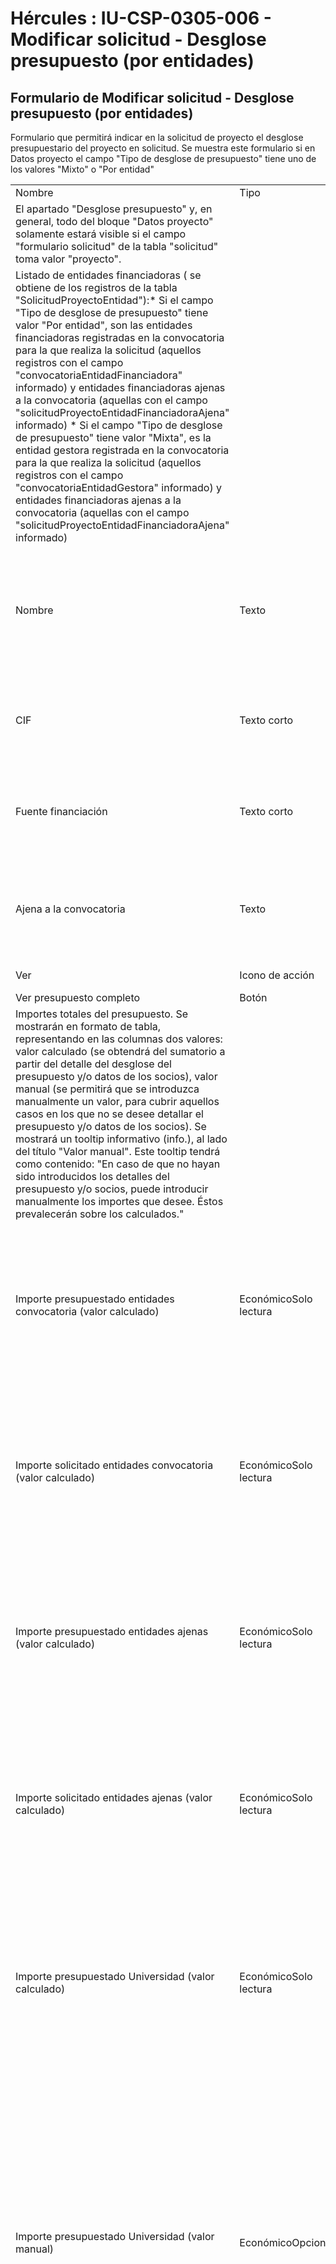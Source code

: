 # Hércules : IU\-CSP\-0305\-006 \- Modificar solicitud \- Desglose presupuesto (por entidades)



## Formulario de Modificar solicitud \- Desglose presupuesto (por entidades)

Formulario que permitirá indicar en la solicitud de proyecto el desglose presupuestario del proyecto en solicitud. Se muestra este formulario si en Datos proyecto el campo "Tipo de desglose de presupuesto" tiene uno de los valores "Mixto" o "Por entidad"



|  | | |
| --- | --- | --- |
| Nombre | Tipo | Características / Notas |
| El apartado "Desglose presupuesto" y, en general, todo del bloque "Datos proyecto" solamente estará visible si el campo "formulario solicitud" de la tabla "solicitud" toma valor "proyecto". | | |
| Listado de entidades financiadoras ( se obtiene de los registros de la tabla "SolicitudProyectoEntidad"):* Si el campo "Tipo de desglose de presupuesto" tiene valor "Por entidad", son las entidades financiadoras registradas en la convocatoria para la que realiza la solicitud (aquellos registros con el campo "convocatoriaEntidadFinanciadora" informado) y entidades financiadoras ajenas a la convocatoria (aquellas con el campo "solicitudProyectoEntidadFinanciadoraAjena" informado) * Si el campo "Tipo de desglose de presupuesto" tiene valor "Mixta", es la entidad gestora registrada en la convocatoria para la que realiza la solicitud (aquellos registros con el campo "convocatoriaEntidadGestora" informado) y entidades financiadoras ajenas a la convocatoria (aquellas con el campo "solicitudProyectoEntidadFinanciadoraAjena" informado) | | |
| Nombre | Texto | Nombre de la entidad financiadora, empresa u organismo que financia la convocatoria. El nombre será recuperado a través de la referencia de la empresa haciendo uso del requisito de integración [REQ\-INT\-0015\-SGEMP\-0030 \- Consultar datos generales de empresa](/hercules/sgi-sistema-de-gestion-de-investigacion/requisitos-y-analisis-funcional/analisis-funcional-sgi-hercules/gen-aspectos-generales/int-requisitos-de-integracion/req-int-0015-sgemp-integracion-con-sistema-de-gestion-de-empresas/req-int-0015-sgemp-0030-consultar-datos-generales-de-empresa.md "/hercules/sgi-sistema-de-gestion-de-investigacion/requisitos-y-analisis-funcional/analisis-funcional-sgi-hercules/gen-aspectos-generales/int-requisitos-de-integracion/req-int-0015-sgemp-integracion-con-sistema-de-gestion-de-empresas/req-int-0015-sgemp-0030-consultar-datos-generales-de-empresa.md")La referencia se obtiene del campo "entidadRef" del campo "convocatoriaEntidadFinanciadora" de la tabla "SolicitudProyectoEntidad" |
| CIF | Texto corto | Número de identificación fiscal de la entidad financiadora, empresa u organismo que financia la convocatoria. El dato será recuperado a través de la referencia de la empresa haciendo uso del requisito de integración [REQ\-INT\-0015\-SGEMP\-0030 \- Consultar datos generales de empresa](/hercules/sgi-sistema-de-gestion-de-investigacion/requisitos-y-analisis-funcional/analisis-funcional-sgi-hercules/gen-aspectos-generales/int-requisitos-de-integracion/req-int-0015-sgemp-integracion-con-sistema-de-gestion-de-empresas/req-int-0015-sgemp-0030-consultar-datos-generales-de-empresa.md "/hercules/sgi-sistema-de-gestion-de-investigacion/requisitos-y-analisis-funcional/analisis-funcional-sgi-hercules/gen-aspectos-generales/int-requisitos-de-integracion/req-int-0015-sgemp-integracion-con-sistema-de-gestion-de-empresas/req-int-0015-sgemp-0030-consultar-datos-generales-de-empresa.md") |
| Fuente financiación | Texto corto | Fuente de la financiación de la convocatoriaSe mostrará el campo "nombre" de la tabla "fuente financiación" para el registro referenciado por el campo "fuente financiación" del campo "convocatoriaEntidadFinanciadora" de la tabla "SolicitudProyectoEntidad" |
| Ajena a la convocatoria | Texto | Indica si viene de una convocatoria o no (si tiene informado los campos "convocatoriaEntidadFinanciadora"  o "convocatoriaEntidadGestora" en la tabla "SolicitudProyectoEntidad" su valor será "No" y si tienen informado el campo "solicitudProyectoEntidadFinanciadoraAjena" su valor será "Sí") |
| Ver | Icono de acción | Acción "Ver  presupuesto Entidad financiadora" |
| Ver presupuesto completo | Botón | Acción "Ver presupuesto completo" |
| Importes totales del presupuesto. Se mostrarán en formato de tabla, representando en las columnas dos valores: valor calculado (se obtendrá del sumatorio a partir del detalle del desglose del presupuesto y/o datos de los socios), valor manual (se permitirá que se introduzca manualmente un valor, para cubrir aquellos casos en los que no se desee detallar el presupuesto y/o datos de los socios). Se mostrará un tooltip informativo (info.), al lado del título "Valor manual". Este tooltip tendrá como contenido: "En caso de que no hayan sido introducidos los detalles del presupuesto y/o socios, puede introducir manualmente los importes que desee. Éstos prevalecerán sobre los calculados." | | |
| Importe presupuestado entidades convocatoria (valor calculado) | EconómicoSolo lectura | Suma del importe presupuestado para  todos los conceptos de gasto recogidos en los desgloses presupuestarios asociados a las entidades financiadoras de la convocatoriaSe mostrará en modo solo lectura y contendrá el valor calculado a partir de la suma del importe presupuestado de todos los registros de la tabla "solicitud proyecto presupuesto" vinculados a los registros de la tabla "solicitud proyecto entidad" con los campos "convocatoriaEntidadFinanciadora" o "convocatoriaEntidadGestora" informados y vinculados a la solicitud. |
| Importe solicitado entidades convocatoria (valor calculado) | EconómicoSolo lectura | Suma del importe solicitado para  todos los conceptos de gasto recogidos en los desgloses presupuestarios asociados a las entidades financiadoras de la convocatoriaSe mostrará en modo solo lectura y contendrá el valor calculado a partir de la suma del importe solicitado de todos los registros de la tabla "solicitud proyecto presupuesto" vinculados a los registros de la tabla "solicitud proyecto entidad" con los campos "convocatoriaEntidadFinanciadora" o "convocatoriaEntidadGestora" informados y vinculados a la solicitud. |
| Importe presupuestado entidades ajenas (valor calculado) | EconómicoSolo lectura | Suma del importe presupuestado para  todos los conceptos de gasto recogidos en los desgloses presupuestarios asociados a las entidades financiadoras ajenas a la convocatoriaSe mostrará en modo solo lectura y contendrá el valor calculado a partir de la suma del importe presupuestado de todos los registros de la tabla "solicitud proyecto presupuesto" vinculados a los registros de la tabla "solicitud proyecto entidad" con el campo "solicitudProyectoEntidadFinanciadoraAjena"  informado y vinculados a la solicitud. |
| Importe solicitado entidades ajenas (valor calculado) | EconómicoSolo lectura | Suma del importe solicitado para  todos los conceptos de gasto recogidos en los desgloses presupuestarios asociados a las entidades financiadoras ajenas a la convocatoriaSe mostrará en modo solo lectura y contendrá el valor calculado a partir de la suma del importe solicitado de todos los registros de la tabla "solicitud proyecto presupuesto" vinculados a los registros de la tabla "solicitud proyecto entidad" con el campo "solicitudProyectoEntidadFinanciadoraAjena"  informado y vinculados a la solicitud. |
| Importe presupuestado Universidad (valor calculado) | EconómicoSolo lectura | Suma del importe presupuestado para  todos los conceptos de gasto que no representen costes indirectos en los que se desglosa el presupuesto.Se mostrará en modo solo lectura y contendrá el valor calculado a partir de la suma del importe presupuestado de los registros de la tabla "solicitud proyecto presupuesto" asociados a la solicitud cuyo campo "concepto gasto" figure en la tabla "conceptos gasto" con el campo "costes indirectos" a "false". Si el dato no puede ser calculado por no haberse detallado el presupuesto para la solicitud, el campo se mostrará vacío pero también en modo solo lectura. |
| Importe presupuestado Universidad (valor manual) | EconómicoOpcional | Este campo permite introducir libremente el importe presupuestado, que no se corresponda con costes indirectos, correspondiente al presupuesto del proyecto a desarrollar por la Universidad.Se corresponde con el campo "importe presupuestado" de la tabla "solicitud proyecto".En caso que haya sido posible obtener el valor calculado sobre el campo anterior "Importe presupuestado por universidad (valor calculado)" se mostrará un aviso cuando el valor calculado y el valor introducido manualmente (o recogido del valor almacenado ya en "importe presupuestado" de la tabla "solicitud proyecto", en caso de acceder a esta pantalla en modo edición) no coincidan. El aviso se mostrará como icono de advertencia a la derecha del valor manual. El contenido del aviso se puede mostrar como tooltip: "El valor introducido manualmente no coincide con el valor calculado a partir de los datos de detalle de la solicitud. Si quiere que prevalezca el valor calculado debe eliminar el valor introducido manualmente, vaciando el contenido de este campo." |
| Importe presupuestado Universidad  Costes Indirectos (valor calculado) | EconómicoSolo lectura | Suma del importe presupuestado para  todos los conceptos de gasto que representen costes indirectos en los que se desglosa el presupuesto.Se mostrará en modo solo lectura y contendrá el valor calculado a partir de la suma del importe presupuestado de los registros de la tabla "solicitud proyecto presupuesto" asociados a la solicitud cuyo campo "concepto gasto" figure en la tabla "conceptos gasto" con el campo "costes indirectos" a "true". Si el dato no puede ser calculado por no haberse detallado el presupuesto para la solicitud, el campo se mostrará vacío pero también en modo solo lectura. |
| Importe presupuestado Universidad  Costes Indirectos (valor manual) | EconómicoOpcional | Este campo permite introducir libremente el importe presupuestado, que se corresponda con costes indirectos, correspondiente al presupuesto del proyecto a desarrollar por la Universidad.Se corresponde con el campo "importe presupuestado costes indirectos" de la tabla "solicitud proyecto".En caso que haya sido posible obtener el valor calculado sobre el campo anterior "Importe presupuestado por universidad costes indirectos (valor calculado)" se mostrará un aviso cuando el valor calculado y el valor introducido manualmente (o recogido del valor almacenado ya en "importe presupuestado costes indirectos" de la tabla "solicitud proyecto", en caso de acceder a esta pantalla en modo edición) no coincidan. El aviso se mostrará como icono de advertencia a la derecha del valor manual. El contenido del aviso se puede mostrar como tooltip: "El valor introducido manualmente no coincide con el valor calculado a partir de los datos de detalle de la solicitud. Si quiere que prevalezca el valor calculado debe eliminar el valor introducido manualmente, vaciando el contenido de este campo." |
| Total importe presupuestado Universidad (valor calculado) | EconómicoSolo lectura | Importe total presupuestado por la Universidad.Se mostrará en modo solo lectura y contendrá el valor calculado a partir de la suma del importe presupuestado de todos los registros de la tabla "solicitud proyecto presupuesto" asociados a la solicitud (que debería corresponderse también con la suma de los valores calculados previamente, "importe presupuestado entidades convocatoria" e "importe presupuestado entidades ajenas"). Si el dato no puede ser calculado por no haberse detallado el presupuesto para la solicitud, el campo se mostrará vacío pero también en modo solo lectura. |
| Total importe presupuestado Universidad (valor manual) | EconómicoSolo lectura | Se corresponde con la suma de los campos "Importe presupuestado por Universidad (valor manual)" e "Importe presupuestado por Universidad Costes Indirectos (valor manual)".Se muestra en modo solo lectura.En caso que haya sido posible obtener el valor calculado sobre el campo anterior "Total importe presupuestado por universidad (valor calculado)" se mostrará un aviso cuando el valor de este campo y la suma de los valores  "importe presupuestado por Universidad (valor manual)" e "importe presupuestado por Universidad Costes Indirectos (valor manual)" introducidos manualmente (o recogidos de los valores almacenados ya en "importe presupuestado" e "importe presupuestado costes indirectos" de la tabla "solicitud proyecto", cuando se accede a esta pantalla en modo edición) no coincidan. El aviso se mostrará como icono de advertencia a la derecha del valor manual. El contenido del aviso se puede mostrar como tooltip: "El valor introducido manualmente no coincide con el valor calculado a partir de los datos de detalle de la solicitud. Si quiere que prevalezca el valor calculado debe eliminar el valor introducido manualmente, vaciando el contenido de este campo." |
| Importe solicitado Universidad (valor calculado) | EconómicoSolo lectura | Suma del importe solicitado para  todos los conceptos de gasto que no representen costes indirectos en los que se desglosa el presupuesto.Se mostrará en modo solo lectura y contendrá el valor calculado a partir de la suma del importe solicitado de los registros de la tabla "solicitud proyecto presupuesto" asociados a la solicitud cuyo campo "concepto gasto" figure en la tabla "conceptos gasto" con el campo "costes indirectos" a "false". Si el dato no puede ser calculado por no haberse detallado el presupuesto para la solicitud, el campo se mostrará vacío pero también en modo solo lectura. |
| Importe solicitado Universidad (valor manual) | EconómicoOpcional | Este campo permite introducir libremente el importe solicitado, que no se corresponda con costes indirectos, correspondiente al presupuesto del proyecto a desarrollar por la Universidad.Se corresponde con el campo "importe solicitado" de la tabla "solicitud proyecto".En caso que haya sido posible obtener el valor calculado sobre el campo anterior "Importe solicitado por universidad (valor calculado)" se mostrará un aviso cuando el valor calculado y el valor introducido manualmente (o recogido del valor almacenado ya en "importe solicitado" de la tabla "solicitud proyecto",  cuando se accede a esta pantalla en modo edición) no coincidan. El aviso se mostrará como icono de advertencia a la derecha del valor manual. El contenido del aviso se puede mostrar como tooltip: "El valor introducido manualmente no coincide con el valor calculado a partir de los datos de detalle de la solicitud. Si quiere que prevalezca el valor calculado debe eliminar el valor introducido manualmente, vaciando el contenido de este campo." |
| Importe solicitado Universidad Costes Indirectos (valor calculado) | EconómicoSolo lectura | Suma del importe solicitado para  todos los conceptos de gasto que  representen costes indirectos en los que se desglosa el presupuesto.Se mostrará en modo solo lectura y contendrá el valor calculado a partir de la suma del importe solicitado de los registros de la tabla "solicitud proyecto presupuesto" asociados a la solicitud cuyo campo "concepto gasto" figure en la tabla "conceptos gasto" con el campo "costes indirectos" a "true". Si el dato no puede ser calculado por no haberse detallado el presupuesto para la solicitud, el campo se mostrará vacío pero también en modo solo lectura. |
| Importe solicitado Universidad Costes Indirectos (valor manual) | EconómicoOpcional | Este campo permite introducir libremente el importe solicitado, que se corresponda con costes indirectos, correspondiente al presupuesto del proyecto a desarrollar por la Universidad.Se corresponde con el campo "importe solicitado costes indirectos" de la tabla "solicitud proyecto".En caso que haya sido posible obtener el valor calculado sobre el campo anterior "Importe solicitado por universidad costes indirectos (valor calculado)" se mostrará un aviso cuando el valor calculado y el valor introducido manualmente (o recogido del valor almacenado ya en "importe solicitado costes indirectos" de la tabla "solicitud proyecto",  cuando se accede a esta pantalla en modo edición) no coincidan. El aviso se mostrará como icono de advertencia a la derecha del valor manual. El contenido del aviso se puede mostrar como tooltip: "El valor introducido manualmente no coincide con el valor calculado a partir de los datos de detalle de la solicitud. Si quiere que prevalezca el valor calculado debe eliminar el valor introducido manualmente, vaciando el contenido de este campo." |
| Total importe solicitado Universidad Costes Indirectos (valor calculado) | EconómicoSolo lectura | Importe total solicitado por la Universidad.Se mostrará en modo solo lectura y contendrá el valor calculado a partir de la suma del importe solicitado de todos los registros de la tabla "solicitud proyecto presupuesto" asociados a la solicitud (que debería corresponderse también con la suma de los valores calculados previamente, "importe solicitado entidades convocatoria" e "importe solicitado entidades ajenas"). Si el dato no puede ser calculado por no haberse detallado el presupuesto para la solicitud, el campo se mostrará vacío pero también en modo solo lectura. |
| Total importe solicitado Universidad Costes Indirectos (valor manual) | EconómicoSolo lectura | Se corresponde con la suma de los campos "Importe solicitado por Universidad (valor manual)" e "Importe solicitado por Universidad Costes Indirectos (valor manual)".Se muestra en modo solo lectura.En caso que haya sido posible obtener el valor calculado sobre el campo anterior "Total importe solicitado por universidad (valor calculado)" se mostrará un aviso cuando el valor de este campo y la suma de los valores  "importe solicitado por Universidad (valor manual)" e "importe solicitado por Universidad Costes Indirectos (valor manual)" introducidos manualmente (o recogidos de los valores almacenados ya en "importe solicitado" e "importe solicitado costes indirectos" de la tabla "solicitud proyecto", cuando se accede a esta pantalla en modo edición) no coincidan. El aviso se mostrará como icono de advertencia a la derecha del valor manual. El contenido del aviso se puede mostrar como tooltip: "El valor introducido manualmente no coincide con el valor calculado a partir de los datos de detalle de la solicitud. Si quiere que prevalezca el valor calculado debe eliminar el valor introducido manualmente, vaciando el contenido de este campo." |
| Importe presupuestado socios (valor calculado) | EconómicoSolo lectura | Suma del importe presupuestado de todos los socios que participan en el proyecto (exceptuando la Universidad).Se mostrará en modo solo lectura y contendrá el valor calculado con la suma del importe presupuestado de todos los registros de la tabla "solicitud proyecto socio". Si no hay ningún registro en "solicitud proyecto socio" el campo se mostrará vacío y también en modo solo lectura. |
| Importe presupuestado socios (valor manual) | EconómicoOpcional | Este campo permite introducir libremente el importe total presupuestado por todos los socios (adicionales a la Universidad) que participan en el proyecto.Se corresponde con el campo "importe presupuestado socios" de la tabla "solicitud proyecto".En caso que haya sido posible obtener el valor calculado sobre el campo anterior "Importe presupuestado por socios (valor calculado)" se mostrará un aviso cuando el valor calculado y el valor introducido manualmente (o recogido del valor almacenado ya en "importe presupuestado socios" de la tabla "solicitud proyecto" cuando se accede a esta pantalla en modo edición) no coincidan. El aviso se mostrará como icono de advertencia a la derecha del valor manual. El contenido del aviso se puede mostrar como tooltip: "El valor introducido manualmente no coincide con el valor calculado a partir de los datos de detalle de la solicitud. Si quiere que prevalezca el valor calculado debe eliminar el valor introducido manualmente, vaciando el contenido de este campo." |
| Importe solicitado socios (valor calculado) | EconómicoSolo lectura | Suma del importe solicitado de todos los socios que participan en el proyecto (exceptuando la Universidad).Se mostrará en modo solo lectura y contendrá el valor calculado con la suma del importe solicitado de todos los registros de la tabla "solicitud proyecto socio". Si no hay ningún registro en "solicitud proyecto socio" el campo se mostrará vacío y también en modo solo lectura. |
| Importe solicitado socios (valor manual) | EconómicoOpcional | Este campo permite introducir libremente el importe total solicitado por todos los socios (adicionales a la Universidad) que participan en el proyecto.Se corresponde con el campo "importe solicitado socios" de la tabla "solicitud proyecto".En caso que haya sido posible obtener el valor calculado sobre el campo anterior "Importe solicitado por socios (valor calculado)" se mostrará un aviso cuando el valor calculado y el valor introducido manualmente (o recogido del valor almacenado ya en "importe solicitado socios" de la tabla "solicitud proyecto" cuando se accede a esta pantalla en modo edición) no coincidan. El aviso se mostrará como icono de advertencia a la derecha del valor manual. El contenido del aviso se puede mostrar como tooltip: "El valor introducido manualmente no coincide con el valor calculado a partir de los datos de detalle de la solicitud. Si quiere que prevalezca el valor calculado debe eliminar el valor introducido manualmente, vaciando el contenido de este campo." |
| Total importe presupuestado (valor calculado) | EconómicoSolo lectura | Suma total del importe presupuestado de la solicitud (Universidad y socios).Se mostrará en modo solo lectura y contendrá el valor calculado con la suma del importe presupuestado  de todos los registros de la tabla "solicitud proyecto presupuesto" y del importe presupuestado de todos los registros de la tabla "solicitud proyecto socio". Si el valor no puede ser obtenido porque no existan los datos de origen, el campo se mostrará vacío y también en modo solo lectura. |
| Total importe presupuestado (valor manual) | EconómicoOpcional | Este campo permite introducir libremente el importe total presupuestado de la solicitud (Universidad y socios).Se corresponde con el campo "total importe presupuestado" de la tabla "solicitud proyecto".En caso que haya sido posible obtener el valor calculado sobre el campo anterior "Total importe presupuestado (valor calculado)" se mostrará un aviso cuando el valor calculado y el valor introducido manualmente (o recogido del valor almacenado ya en "total importe presupuestado" de la tabla "solicitud proyecto" cuando se accede a esta pantalla en modo edición) no coincidan. El aviso se mostrará como icono de advertencia a la derecha del valor manual. El contenido del aviso se puede mostrar como tooltip: "El valor introducido manualmente no coincide con el valor calculado a partir de los datos de detalle de la solicitud. Si quiere que prevalezca el valor calculado debe eliminar el valor introducido manualmente, vaciando el contenido de este campo." |
| Total importe solicitado (valor calculado) | EconómicoSolo lectura | Suma total del importe solicitado (Universidad y socios).Se mostrará en modo solo lectura y contendrá el valor calculado con la suma del importe solicitado  de todos los registros de la tabla "solicitud proyecto presupuesto" y del importe solicitado de todos los registros de la tabla "solicitud proyecto socio". Si el valor no puede ser obtenido porque no existan los datos de origen, el campo se mostrará vacío y también en modo solo lectura. |
| Total importe solicitado (valor manual) | EconómicoOpcional | Este campo permite introducir libremente el importe total solicitado (Universidad y socios).Se corresponde con el campo "total importe solicitado" de la tabla "solicitud proyecto".En caso que haya sido posible obtener el valor calculado sobre el campo anterior "Total importe solicitado (valor calculado)" se mostrará un aviso cuando el valor calculado y el valor introducido manualmente (o recogido del valor almacenado ya en "total importe solicitado" de la tabla "solicitud proyecto" cuando se accede a esta pantalla en modo edición) no coincidan. El aviso se mostrará como icono de advertencia a la derecha del valor manual. El contenido del aviso se puede mostrar como tooltip: "El valor introducido manualmente no coincide con el valor calculado a partir de los datos de detalle de la solicitud. Si quiere que prevalezca el valor calculado debe eliminar el valor introducido manualmente, vaciando el contenido de este campo." |



| Acciones | Descripción | Enlace CU. | Permisos |
| --- | --- | --- | --- |
| Ver (Presupuesto Entidad financiadora) | Produce un cambio de contexto al presupuesto de la entidad financiadora seleccionada del listado de entidades financiadoras | Muestra la pantalla [IU\-CSP\-0305\-006\-001 \- Crear solicitud \- Desglose presupuesto \- Entidad financiadora \- Datos generales](/hercules/sgi-sistema-de-gestion-de-investigacion/requisitos-y-analisis-funcional/analisis-funcional-sgi-hercules/csp-modulo-de-convocatorias-ayudas-solicitudes-proyectos-y-contratos-y-grupos-de-investigacion/csp-interfaz-de-usuario/iu-csp-0300-gestion-de-solicitudes/iu-csp-0305-modificar-solicitud-tipo-proyecto/iu-csp-0305-006-modificar-solicitud-desglose-presupuesto-por-entidades/iu-csp-0305-006-001-crear-solicitud-desglose-presupuesto-entidad-financiadora-datos-generales.md "/hercules/sgi-sistema-de-gestion-de-investigacion/requisitos-y-analisis-funcional/analisis-funcional-sgi-hercules/csp-modulo-de-convocatorias-ayudas-solicitudes-proyectos-y-contratos-y-grupos-de-investigacion/csp-interfaz-de-usuario/iu-csp-0300-gestion-de-solicitudes/iu-csp-0305-modificar-solicitud-tipo-proyecto/iu-csp-0305-006-modificar-solicitud-desglose-presupuesto-por-entidades/iu-csp-0305-006-001-crear-solicitud-desglose-presupuesto-entidad-financiadora-datos-generales.md").Ver precondiciones en  [CU\-CSP\-1100 \-001 Modificar solicitud \- Guardar](https://confluence.um.es/confluence/display/HERCULES/CU-CSP-1100+-001+Modificar+solicitud+-+Guardar "https://confluence.um.es/confluence/display/HERCULES/CU-CSP-1100+-001+Modificar+solicitud+-+Guardar"). | CSP\-SOL\-ECSP\-SOL\-E\_UO |
| Paginación | Componente estándar de paginación sobre la tabla de lista de resultados |  |  |
| Ver presupuesto Completo | Muestra una pantalla con el presupuesto completo de la solicitud mostrando todas las entidades financiadoras y el desglose de presupuesto por conceptos de gasto | Muestra la pantalla [IU\-CSP\-0302\-014 \- Presupuesto completo de la solicitud (por entidades)](/hercules/sgi-sistema-de-gestion-de-investigacion/requisitos-y-analisis-funcional/analisis-funcional-sgi-hercules/csp-modulo-de-convocatorias-ayudas-solicitudes-proyectos-y-contratos-y-grupos-de-investigacion/csp-interfaz-de-usuario/iu-csp-0300-gestion-de-solicitudes/iu-csp-0305-modificar-solicitud-tipo-proyecto/iu-csp-0302-014-presupuesto-completo-de-la-solicitud-por-entidades.md "/hercules/sgi-sistema-de-gestion-de-investigacion/requisitos-y-analisis-funcional/analisis-funcional-sgi-hercules/csp-modulo-de-convocatorias-ayudas-solicitudes-proyectos-y-contratos-y-grupos-de-investigacion/csp-interfaz-de-usuario/iu-csp-0300-gestion-de-solicitudes/iu-csp-0305-modificar-solicitud-tipo-proyecto/iu-csp-0302-014-presupuesto-completo-de-la-solicitud-por-entidades.md").Ver precondiciones en  [CU\-CSP\-1100 \-001 Modificar solicitud \- Guardar](https://confluence.um.es/confluence/display/HERCULES/CU-CSP-1100+-001+Modificar+solicitud+-+Guardar "https://confluence.um.es/confluence/display/HERCULES/CU-CSP-1100+-001+Modificar+solicitud+-+Guardar"). | CSP\-SOL\-VCSP\-SOL\-V\_UOCSP\-SOL\-ECSP\-SOL\-E\_UO |

### Botones generales a la pantalla



| Acciones | Descripción | Enlace CU. | Permisos |
| --- | --- | --- | --- |
| Guardar | Crea la Solicitud con la información introducida en el formulario.Al guardar una solicitud se guardar la información de todas las pestañas de la pantalla. | Ver precondiciones en  [CU\-CSP\-1100 \-001 Modificar solicitud \- Guardar](https://confluence.um.es/confluence/display/HERCULES/CU-CSP-1100+-001+Modificar+solicitud+-+Guardar "https://confluence.um.es/confluence/display/HERCULES/CU-CSP-1100+-001+Modificar+solicitud+-+Guardar").Si han sido introducidos valores en los campos:* Importe presupuestado por Universidad (valor manual) * Importe presupuestado por Universidad Costes Indirectos (valor manual) * Importe solicitado por Universidad (valor manual) * Importe solicitado por Universidad Costes Indirectos(valor manual) * Importe presupuestado por socios (valor manual) * Importe solicitado por socios (valor manual) * Total importe presupuestado (valor manual) * Total importe solicitado (valor manual)  se almacenarán respectivamente sobre los campos:* "importe presupuestado" * "importe presupuestado costes indirectos" * "importe solicitado" * "importe solicitado costes indirectos" * "importe presupuestado socios" * "importe solicitado socios" * "total importe presupuestado" * "total importe solicitado"  de la tabla "solicitud proyecto"Si cualquiera de estos campos pasa de tener valor en la tabla "solicitud proyecto" a quedar vacío en esta pantalla (cuando se entra en modo edición), se deberá actualizar su valor en la tabla "solicitud proyecto" pasando a tomar valor "null". | CSP\-SOL\-ECSP\-SOL\-E\_UO |
| Cancelar | Retorna al listado de Solicitudes sin salvar los posibles cambios.Al cancelar una solicitud se cancela la información de todas las pestañas de la pantalla, sin salvar los posibles cambios. |  |  |

### Permisos de acceso a la pantalla

#### Por actor

#### Todos los permisos de acceso




